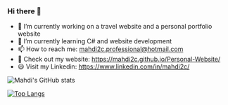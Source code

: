 ### Hi there 👋

- 🔭 I’m currently working on a travel website and a personal portfolio website
- 🌱 I’m currently learning C# and website development
- 📫 How to reach me: mahdi2c.professional@hotmail.com
- 📌 Check out my website: https://mahdi2c.github.io/Personal-Website/
- 😃 Visit my Linkedin: https://www.linkedin.com/in/mahdi2c/


![Mahdi's GitHub stats](https://github-readme-stats.vercel.app/api?username=mahdi2c&count_private=true&theme=dark)

[![Top Langs](https://github-readme-stats.vercel.app/api/top-langs/?username=mahdi2c&theme=dark)](https://github.com/mahdi2c/github-readme-stats)
